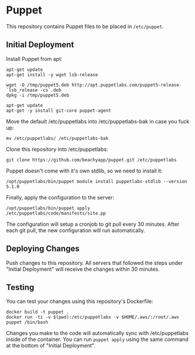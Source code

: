 # Puppet

This repository contains Puppet files to be placed in `/etc/puppet`.

## Initial Deployment

Install Puppet from apt:

```
apt-get update
apt-get install -y wget lsb-release

wget -O /tmp/puppet5.deb http://apt.puppetlabs.com/puppet5-release-`lsb_release -cs`.deb
dpkg -i /tmp/puppet5.deb

apt-get update
apt-get -y install git-core puppet-agent
```

Move the default /etc/puppetlabs into /etc/puppetlabs-bak in case you fuck up:

```
mv /etc/puppetlabs/ /etc/puppetlabs-bak
```

Clone this repository into /etc/puppetlabs:

```
git clone https://github.com/beachyapp/puppet.git /etc/puppetlabs
```

Puppet doesn't come with it's own stdlib, so we need to install it:

```
/opt/puppetlabs/bin/puppet module install puppetlabs-stdlib --version 5.1.0
```

Finally, apply the configuration to the server:

```
/opt/puppetlabs/bin/puppet apply /etc/puppetlabs/code/manifests/site.pp
```

The configuration will setup a cronjob to git pull every 30 minutes. After each
git pull, the new configuration will run automatically.

## Deploying Changes

Push changes to this repository. All servers that followed the steps under
"Initial Deployment" will receive the changes within 30 minutes.

## Testing

You can test your changes using this repository's Dockerfile:

```
docker build -t puppet .
docker run -ti -v $(pwd):/etc/puppetlabs -v $HOME/.aws/:/root/.aws puppet /bin/bash
```

Changes you make to the code will automatically sync with /etc/puppetlabs inside
of the container. You can run `puppet apply` using the same command at the bottom
of "Initial Deployment".